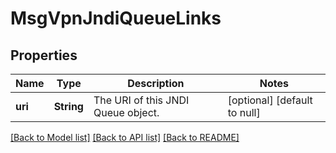 # MsgVpnJndiQueueLinks

## Properties
Name | Type | Description | Notes
------------ | ------------- | ------------- | -------------
**uri** | **String** | The URI of this JNDI Queue object. | [optional] [default to null]

[[Back to Model list]](../README.md#documentation-for-models) [[Back to API list]](../README.md#documentation-for-api-endpoints) [[Back to README]](../README.md)


